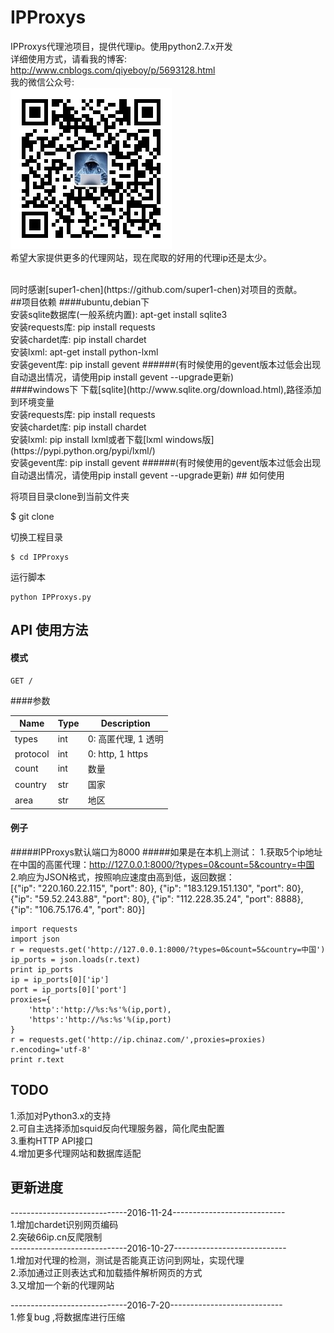 ﻿# IPProxys
IPProxys代理池项目，提供代理ip。使用python2.7.x开发
<br/>
详细使用方式，请看我的博客:
http://www.cnblogs.com/qiyeboy/p/5693128.html
<br/>
我的微信公众号:
<br/>
![](qiye2.jpg)
<br/>
希望大家提供更多的代理网站，现在爬取的好用的代理ip还是太少。

<br/>
同时感谢[super1-chen](https://github.com/super1-chen)对项目的贡献。
<br/>
##项目依赖
####ubuntu,debian下
<br/>
安装sqlite数据库(一般系统内置):
apt-get install sqlite3
<br/>
安装requests库:
pip install requests
<br/>
安装chardet库:
pip install chardet
<br/>
安装lxml:
apt-get install python-lxml
<br/>
安装gevent库:
pip install gevent
######(有时候使用的gevent版本过低会出现自动退出情况，请使用pip install gevent --upgrade更新)
<br/>
####windows下
下载[sqlite](http://www.sqlite.org/download.html),路径添加到环境变量
<br/>
安装requests库:
pip install requests
<br/>
安装chardet库:
pip install chardet
<br/>
安装lxml:
pip install lxml或者下载[lxml windows版](https://pypi.python.org/pypi/lxml/)
<br/>
安装gevent库:
pip install gevent
######(有时候使用的gevent版本过低会出现自动退出情况，请使用pip install gevent --upgrade更新)
## 如何使用

将项目目录clone到当前文件夹

$ git clone 

切换工程目录

```
$ cd IPProxys
```

运行脚本

```
python IPProxys.py
```

## API 使用方法

#### 模式
```
GET /
```

####参数 


| Name | Type | Description |
| ----| ---- | ---- |
| types | int | 0: 高匿代理, 1 透明 |
| protocol | int | 0: http, 1 https |
| count | int | 数量 |
| country | str | 国家 |
| area | str | 地区 |



#### 例子
#####IPProxys默认端口为8000
#####如果是在本机上测试：
1.获取5个ip地址在中国的高匿代理：http://127.0.0.1:8000/?types=0&count=5&country=中国
<br/>
2.响应为JSON格式，按照响应速度由高到低，返回数据：
<br/>
[{"ip": "220.160.22.115", "port": 80}, {"ip": "183.129.151.130", "port": 80}, {"ip": "59.52.243.88", "port": 80}, {"ip": "112.228.35.24", "port": 8888}, {"ip": "106.75.176.4", "port": 80}]
<br/>
```
import requests
import json
r = requests.get('http://127.0.0.1:8000/?types=0&count=5&country=中国')
ip_ports = json.loads(r.text)
print ip_ports
ip = ip_ports[0]['ip']
port = ip_ports[0]['port']
proxies={
    'http':'http://%s:%s'%(ip,port),
    'https':'http://%s:%s'%(ip,port)
}
r = requests.get('http://ip.chinaz.com/',proxies=proxies)
r.encoding='utf-8'
print r.text
```
## TODO
1.添加对Python3.x的支持
<br/>
2.可自主选择添加squid反向代理服务器，简化爬虫配置
<br/>
3.重构HTTP API接口
<br/>
4.增加更多代理网站和数据库适配
## 更新进度
-----------------------------2016-11-24----------------------------
<br/>
1.增加chardet识别网页编码
<br/>
2.突破66ip.cn反爬限制
<br/>
-----------------------------2016-10-27----------------------------
<br/>
1.增加对代理的检测，测试是否能真正访问到网址，实现代理
<br/>
2.添加通过正则表达式和加载插件解析网页的方式
<br/>
3.又增加一个新的代理网站
<br/>

-----------------------------2016-7-20----------------------------
<br/>
1.修复bug ,将数据库进行压缩
<br/>
